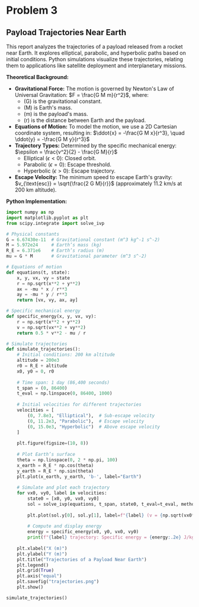 # Problem 3 
## Payload Trajectories Near Earth

This report analyzes the trajectories of a payload released from a rocket near Earth. It explores elliptical, parabolic, and hyperbolic paths based on initial conditions. Python simulations visualize these trajectories, relating them to applications like satellite deployment and interplanetary missions.

**Theoretical Background:**

- **Gravitational Force:**  The motion is governed by Newton's Law of Universal Gravitation: $F = \frac{G M m}{r^2}$, where:
    -  \(G\) is the gravitational constant.
    -  \(M\) is Earth's mass.
    -  \(m\) is the payload's mass.
    -  \(r\) is the distance between Earth and the payload.
- **Equations of Motion:** To model the motion, we use a 2D Cartesian coordinate system, resulting in:
    $\ddot{x} = -\frac{G M x}{r^3}, \quad \ddot{y} = -\frac{G M y}{r^3}$
- **Trajectory Types:** Determined by the specific mechanical energy: $\epsilon = \frac{v^2}{2} - \frac{G M}{r}$
    - Elliptical ($\epsilon < 0$): Closed orbit.
    - Parabolic ($\epsilon = 0$): Escape threshold.
    - Hyperbolic ($\epsilon > 0$): Escape trajectory.
- **Escape Velocity:** The minimum speed to escape Earth's gravity: $v_{\text{esc}} = \sqrt{\frac{2 G M}{r}}$ (approximately 11.2 km/s at 200 km altitude).

**Python Implementation:**

```python
import numpy as np
import matplotlib.pyplot as plt
from scipy.integrate import solve_ivp

# Physical constants
G = 6.67430e-11  # Gravitational constant (m^3 kg^-1 s^-2)
M = 5.972e24     # Earth’s mass (kg)
R_E = 6.371e6    # Earth’s radius (m)
mu = G * M       # Gravitational parameter (m^3 s^-2)

# Equations of motion
def equations(t, state):
    x, y, vx, vy = state
    r = np.sqrt(x**2 + y**2)
    ax = -mu * x / r**3
    ay = -mu * y / r**3
    return [vx, vy, ax, ay]

# Specific mechanical energy
def specific_energy(x, y, vx, vy):
    r = np.sqrt(x**2 + y**2)
    v = np.sqrt(vx**2 + vy**2)
    return 0.5 * v**2 - mu / r

# Simulate trajectories
def simulate_trajectories():
    # Initial conditions: 200 km altitude
    altitude = 200e3
    r0 = R_E + altitude
    x0, y0 = 0, r0
    
    # Time span: 1 day (86,400 seconds)
    t_span = (0, 86400)
    t_eval = np.linspace(0, 86400, 1000)
    
    # Initial velocities for different trajectories
    velocities = [
        (0, 7.8e3, "Elliptical"),  # Sub-escape velocity
        (0, 11.2e3, "Parabolic"),  # Escape velocity
        (0, 15.0e3, "Hyperbolic")  # Above escape velocity
    ]
    
    plt.figure(figsize=(10, 8))
    
    # Plot Earth’s surface
    theta = np.linspace(0, 2 * np.pi, 100)
    x_earth = R_E * np.cos(theta)
    y_earth = R_E * np.sin(theta)
    plt.plot(x_earth, y_earth, 'b-', label="Earth")
    
    # Simulate and plot each trajectory
    for vx0, vy0, label in velocities:
        state0 = [x0, y0, vx0, vy0]
        sol = solve_ivp(equations, t_span, state0, t_eval=t_eval, method='RK45')
        
        plt.plot(sol.y[0], sol.y[1], label=f"{label} (v = {np.sqrt(vx0**2 + vy0**2)/1e3:.1f} km/s)")
        
        # Compute and display energy
        energy = specific_energy(x0, y0, vx0, vy0)
        print(f"{label} trajectory: Specific energy = {energy:.2e} J/kg")
    
    plt.xlabel("X (m)")
    plt.ylabel("Y (m)")
    plt.title("Trajectories of a Payload Near Earth")
    plt.legend()
    plt.grid(True)
    plt.axis("equal")
    plt.savefig("trajectories.png")
    plt.show()

simulate_trajectories()

